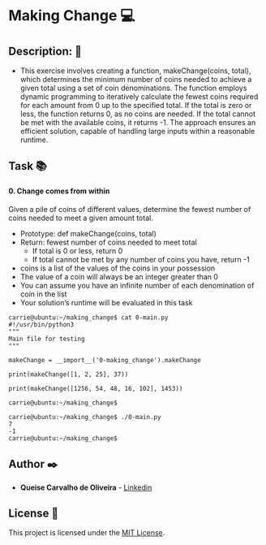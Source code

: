 # **Making Change** :computer:

## **Description:** :speech_balloon:

* This exercise involves creating a function, makeChange(coins, total), which determines the minimum number of coins needed to achieve a given total using a set of coin denominations. The function employs dynamic programming to iteratively calculate the fewest coins required for each amount from 0 up to the specified total. If the total is zero or less, the function returns 0, as no coins are needed. If the total cannot be met with the available coins, it returns -1. The approach ensures an efficient solution, capable of handling large inputs within a reasonable runtime.

## **Task** :books:

#### **0. Change comes from within**

Given a pile of coins of different values, determine the fewest number of coins needed to meet a given amount total.

* Prototype: def makeChange(coins, total)
* Return: fewest number of coins needed to meet total
    * If total is 0 or less, return 0
    * If total cannot be met by any number of coins you have, return -1
* coins is a list of the values of the coins in your possession
* The value of a coin will always be an integer greater than 0
* You can assume you have an infinite number of each denomination of coin in the list
* Your solution’s runtime will be evaluated in this task

```
carrie@ubuntu:~/making_change$ cat 0-main.py
#!/usr/bin/python3
"""
Main file for testing
"""

makeChange = __import__('0-making_change').makeChange

print(makeChange([1, 2, 25], 37))

print(makeChange([1256, 54, 48, 16, 102], 1453))

carrie@ubuntu:~/making_change$
```
```
carrie@ubuntu:~/making_change$ ./0-main.py
7
-1
carrie@ubuntu:~/making_change$
```

## **Author** :black_nib:

* **Queise Carvalho de Oliveira** - [Linkedin](https://www.linkedin.com/in/queise-carvalho-de-oliveira-50359749/)


## License :page_with_curl:
This project is licensed under the [MIT License](https://opensource.org/license/mit/).
